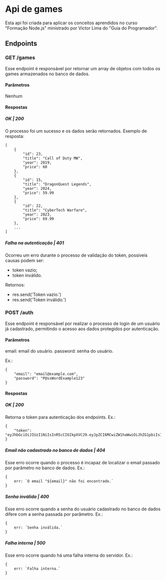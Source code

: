 # Api de games

Esta api foi criada para aplicar os conceitos aprendidos no curso "Formação Node.js" ministrado por Victor Lima do "Guia do Programador".


## Endpoints

### GET /games
Esse endpoint é responsável por retornar um array de objetos com todos os games armazenados no banco de dados.

#### Parâmetros
Nenhum

#### Respostas

##### OK | 200
O processo foi um sucesso e os dados serão retornados. Exemplo de resposta:
```
[
    {
        "id": 23,
        "title": "Call of Duty MW",
        "year": 2019,
        "price": 60
    },
    {
        "id": 15,
        "title": "DragonQuest Legends",
        "year": 2024,
        "price": 59.99
    },
    {
        "id": 22,
        "title": "CyberTech Warfare",
        "year": 2023,
        "price": 69.99
    },
    ...
]
```

##### Falha na autenticação | 401
Ocorreu um erro durante o processo de validação do token,
possíveis causas podem ser: 
* token vazio;
* token inválido.

Retornos:
* res.send('Token vazio.')
* res.send('Token inválido.')


### POST /auth
Esse endpoint é responsável por realizar o processo de login de um usuário já cadastrado, permitindo o acesso aos dados protegidos por autenticação.

#### Parâmetros
email: email do usuário.
password: senha do usuário.

Ex.:
```
{
    "email": "email@example.com",
    "password": "P@ssWordExample123"
}
```

#### Respostas

##### OK | 200
Retorna o token para autenticação dos endpoints.
Ex.:
```
{
    "token": "eyJhbGciOiJIUzI1NiIsInR5cCI6IkpXVCJ9.eyJpZCI6MCwiZW1haWwiOiJhZG1pbiIsImlhdCI6MTczMjAzNDg0OCwiZXhwIjoxNzMyMTIxMjQ4fQ.9S8VeKcgO2rcsMJau4U0j5jzHDZY0svNY0PbkO110N0"
}
```

##### Email não cadastrado no banco de dados | 404
Esse erro ocorre quando o processo é incapaz de localizar o email passado por parâmetro no banco de dados. Ex.:

```
{
    err: `O email "${email}" não foi encontrado.`
}
```

##### Senha inválida | 400
Esse erro ocorre quando a senha do usuário cadastrado no banco de dados difere com a senha passada por parâmetro. Ex.:

```
{
    err: `Senha inválida.`
}
```

##### Falha interna | 500
Esse erro ocorre quando há uma falha interna do servidor. Ex.:

```
{
    err: `Falha interna.`
}
```

